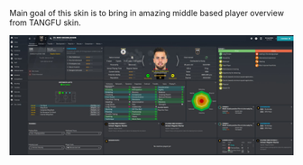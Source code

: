 Main goal of this skin is to bring in amazing middle based player overview from TANGFU skin.

![alt text](player-overview.jpg)